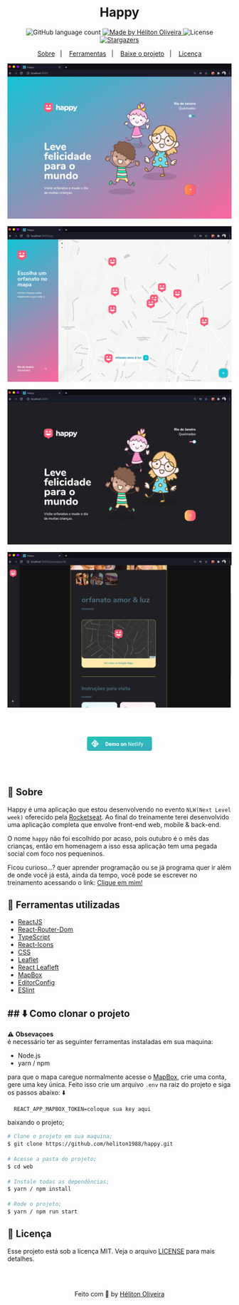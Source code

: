<h1 align="center">Happy</h1>

<p align="center">
  <img alt="GitHub language count" src="https://img.shields.io/github/languages/count/heliton1988/happy?color=%23FFD666">

  <a href="https://www.linkedin.com/in/helitonoliveira/">
    <img alt="Made by Héliton Oliveira" src="https://img.shields.io/badge/made%20by-Héliton Oliveira-%23FFD666">
  </a>

  <img alt="License" src="https://img.shields.io/badge/license-MIT-%23FFD666">

  <a href="https://github.com/heliton1988/happy/stargazers">
    <img alt="Stargazers" src="https://img.shields.io/github/stars/heliton1988/happy?style=social">
  </a>
</p>

<p align="center">
  <a href="#memo-sobre">Sobre</a>&nbsp;&nbsp;&nbsp;|&nbsp;&nbsp;&nbsp;
  <a href="#wrench-ferramentas-utilizadas">Ferramentas</a>&nbsp;&nbsp;&nbsp;|&nbsp;&nbsp;&nbsp;
  <a href="#arrowdown-como-clonar-o-projeto">Baixe o projeto</a>&nbsp;&nbsp;&nbsp;|&nbsp;&nbsp;&nbsp;
  <a href="#pagefacingup-licença">Licença</a>
</p>

<p align="center">
  <img src="./.github/banner.png" alt="Happy">
</p>

<p align="center">
  <img src="./.github/banner2.png" alt="Happy-map">
</p>

<p align="center">
  <img src="./.github/banner3.png" alt="Happy-map">
</p>

<p align="center">
  <img src="./.github/banner4.png" alt="Happy-map">
</p>

<br /><br />

<p  align="center">
  <a href="https://gallant-rosalind-80381f.netlify.app/">
    <img src="./.github/button.png" atl="Happy-netlify">
  </a>
</p>

<br /><br />

## :memo: Sobre

Happy é uma aplicação que estou desenvolvendo no evento `NLW(Next Level week)` oferecido pela [Rocketseat](https://rocketseat.com.br/). Ao final do treinamente terei desenvolvido uma aplicação completa que envolve front-end web, mobile & back-end.<br />

O nome `happy` não foi escolhido por acaso, pois outubro é o mês das crianças, então em homenagem a isso essa aplicação tem uma pegada social com foco nos pequeninos.

Ficou curioso...? quer aprender programação ou se já programa quer ir além de onde você já está, ainda da tempo, você pode se escrever no treinamento acessando o link: [Clique em mim!](https://nextlevelweek.com/inscricao/3)

## :wrench: Ferramentas utilizadas

- [ReactJS](https://pt-br.reactjs.org/)
- [React-Router-Dom](https://reactrouter.com/web/guides/quick-start)
- [TypeScript](https://www.typescriptlang.org/)
- [React-Icons](https://react-icons.github.io/react-icons/)
- [CSS](https://developer.mozilla.org/pt-BR/docs/Web/CSS)
- [Leaflet](https://leafletjs.com/examples/quick-start/)
- [React Leafleft](https://react-leaflet.js.org/docs/en/context)
- [MapBox](https://www.mapbox.com/)
- [EditorConfig](https://editorconfig.org/)
- [ESlint](https://eslint.org/)

## ## :arrow_down: Como clonar o projeto

⚠ **Obsevaçoes**<br />
é necessário ter as seguinter ferramentas instaladas em sua maquina:
- Node.js
- yarn / npm

para que o mapa caregue normalmente acesse o [MapBox](https://github.com/heliton1988/happy.git), crie uma conta, gere uma key única. Feito isso crie um arquivo `.env` na raiz do projeto e siga os passos abaixo: :arrow_down:

```env
  REACT_APP_MAPBOX_TOKEN=coloque sua key aqui
```

baixando o projeto;

```bash
# Clone o projeto em sua maquina;
$ git clone https://github.com/heliton1988/happy.git

# Acesse a pasta do projeto;
$ cd web

# Instale todas as dependências;
$ yarn / npm install

# Rode o projeto;
$ yarn / npm run start

```


## :page_facing_up: Licença

Esse projeto está sob a licença MIT. Veja o arquivo [LICENSE](https://github.com/heliton1988/happy/blob/master/LICENSEE) para mais detalhes.

<br /><br />

<p align="center">Feito com 💛 by <a href="https://www.linkedin.com/in/helitonoliveira/" target="_blank">Héliton Oliveira</a></p>
